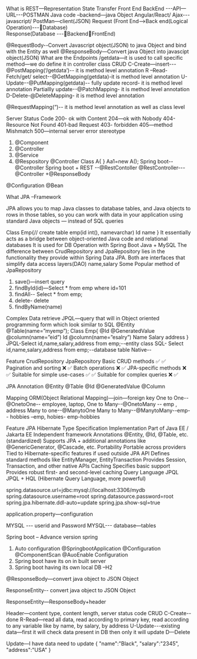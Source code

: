 What is REST—Representation State Transfer
 Front End
 BackEnd   ---API—URL---POSTMAN
Java code –backend—java Object
Angular/React/ Ajax---javascript/  PostMan—client(JSON)
Request	(Front End—>Back end(Logical Operation)---Database)		
Response(Database ---BackendFrontEnd)	

@RequestBody--Convert Javascript object(JSON) to java Object and bind with the Entity as well
@ResponseBody—Convert java Object into javascipt object(JSON)
What are the Endpoints
/getdata—it is used to call specific method—we do define it in controller class
CRUD
C-Create—insert---@PostMapping(‘/getdata’)-- it is method level annotation
R –Read-Fetch/get/ select--@GetMapping(getdata)-it is method level annotation
U-Update--@PutMapping(getdata)-- fully update record- it is method level annotation
Partiallly update--@PatchMapping- it is method level annotation
D-Delete-@DeleteMapping- it is method level annotation

@RequestMapping(“)-- it is method level annotation as well as class level

Server Status Code
200- ok with Content
204—ok with Nobody
404-Resource Not Found
401-bad Request
403- forbidden
405—method Mishmatch
500—internal server error
stereotype
1.	@Component
2.	@Controller
3.	@Service
4.	@Respository
@Controller
Class A{
}
Aa1=new A();
Spring boot--@Controller
Spring boot + REST --@RestContoller
@RestController---@Controller +@ResponseBody

@Configuration
@Bean


What JPA –Framework 

JPA allows you to map Java classes to database tables, and Java objects to rows in those tables, so you can work with data in your application using standard Java objects — instead of SQL queries

Class Emp{// create table emp(id int(), namevarchar)
Id
name
}
It essentially acts as a bridge between object-oriented Java code and relational databases
It is used for DB Operation with Spring Boot
Java + MySQL
The difference between CrudRepository and JpaRepository lies in the functionality they provide within Spring Data JPA. Both are interfaces that simplify data access layers(DAO)
name,salary
Some Popular method of JpaRepository
1.	save()—insert query 
2.	findById(id)—Select * from emp where id=101
3.	findAll-- Select * from emp;
4.	delete- delete
5.	findByName(name)

Complex Data retrieve 
            JPQL—query that will in Object oriented programming form which look similar to SQL
@Entity
@Table(name=”myemp”);
Class Emp{
@Id
@GeneratedValue
@column(name=”eid”)
Id
@column(name=”esalry”)
Name
Salary
address
}
    JPQL-Select id,name,salary,address from emp;--entity class
  SQL- Select id,name,salary,address from emp;--database table
  Native--

Feature	CrudRepository	JpaRepository
Basic CRUD methods	✅	✅
Pagination and sorting	❌	✅
Batch operations	❌	✅
JPA-specific methods	❌	✅
Suitable for simple use-cases	✅	✅
Suitable for complex queries	❌	✅


JPA Annotation
@Entity
@Table 
@Id
@GeneratedValue
@Column

Mapping ORM(Object Relational Mapping)—join—foreign key 
One to One--@OnetoOne--   employee,  laptop, 
One to Many--@OnetoMany -- emp , address
Many to one--@ManytoOne
Many to Many--@ManytoMany--emp-- hobbies –emp, hobies- emp-hobbies






Feature	JPA	Hibernate
Type	Specification	Implementation
Part of	Java EE / Jakarta EE	Independent framework
Annotations	@Entity, @Id, @Table, etc. (standardized)	Supports JPA + additional annotations like @GenericGenerator, @Cascade, etc.
Portability	Portable across providers	Tied to Hibernate-specific features if used outside JPA
API	Defines standard methods like EntityManager, EntityTransaction	Provides Session, Transaction, and other native APIs
Caching	Specifies basic support	Provides robust first- and second-level caching
Query Language	JPQL	JPQL + HQL (Hibernate Query Language, more powerful)

spring.datasource.url=jdbc:mysql://localhost:3306/mydb
spring.datasource.username=root
spring.datasource.password=root
spring.jpa.hibernate.ddl-auto=update
spring.jpa.show-sql=true

application.property—configuration

MYSQL --- userid and Password
MYSQL--- database—tables

Spring boot – Advance version spring
1.	Auto configuration
@SpringbootApplication
@Configuration @ComponentScan  @AuoEnable Configuration
2.	Spring boot have its on in built server
3.	Spring boot having its own local DB –H2

@ResponseBody—convert java object to JSON Object

ResponseEntity-- convert java object to JSON Object

ResponseEntity—ResponseBody+header

Header—content type, content length, server status code
CRUD
C-Create--done
R-Read—read all data, read according to primary key, read according to any variable like by name, by salary, by address
U-Update---existing data—first it will check data present in DB then only it will update
D—Delete

Update—I have data need to update
{
    "name":"Black",
    "salary":"2345",
    "address":"USA"
}
